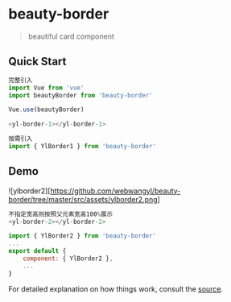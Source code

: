 <!--
 * @Descripttion: your project
 * @version: 1.0
 * @Author: WangYuLin
 * @Date: 2021-07-09 15:58:55
 * @LastEditors: WangYuLin
 * @LastEditTime: 2021-08-09 14:36:22
-->
# beauty-border

> beautiful card component

## Quick Start
``` javascript
完整引入
import Vue from 'vue'
import beautyBorder from 'beauty-border'

Vue.use(beautyBorder)

<yl-border-1></yl-border-1>

按需引入
import { YlBorder1 } from 'beauty-border'
```

## Demo
![ylborder2][https://github.com/webwangyl/beauty-border/tree/master/src/assets/ylborder2.png]
``` javascript
不指定宽高则按照父元素宽高100%展示
<yl-border-2></yl-border-2>

import { YlBorder2 } from 'beauty-border'
...
export default {
    component: { YlBorder2 },
    ...
}
```

For detailed explanation on how things work, consult the [source](http://vuejs.github.io/vue-loader).

